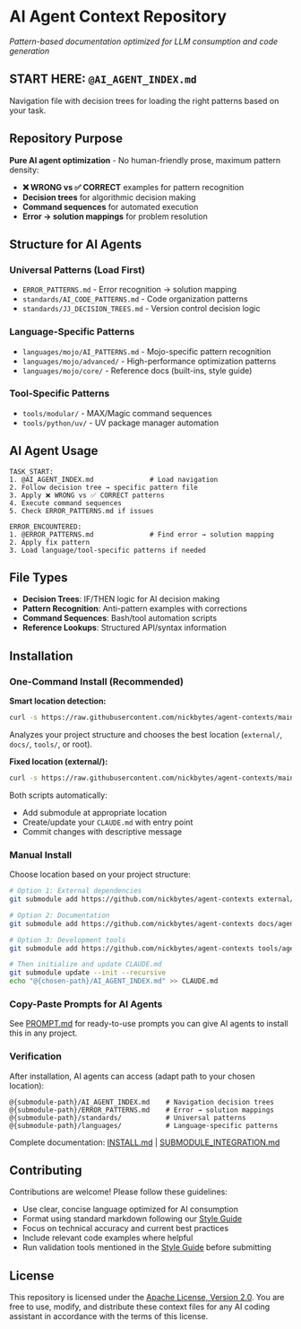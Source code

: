 # AI Agent Context Repository

*Pattern-based documentation optimized for LLM consumption and code generation*

## START HERE: `@AI_AGENT_INDEX.md`

Navigation file with decision trees for loading the right patterns based on your task.

## Repository Purpose

**Pure AI agent optimization** - No human-friendly prose, maximum pattern density:
- **❌ WRONG vs ✅ CORRECT** examples for pattern recognition
- **Decision trees** for algorithmic decision making  
- **Command sequences** for automated execution
- **Error → solution mappings** for problem resolution

## Structure for AI Agents

### Universal Patterns (Load First)
- `ERROR_PATTERNS.md` - Error recognition → solution mapping
- `standards/AI_CODE_PATTERNS.md` - Code organization patterns
- `standards/JJ_DECISION_TREES.md` - Version control decision logic

### Language-Specific Patterns
- `languages/mojo/AI_PATTERNS.md` - Mojo-specific pattern recognition
- `languages/mojo/advanced/` - High-performance optimization patterns  
- `languages/mojo/core/` - Reference docs (built-ins, style guide)

### Tool-Specific Patterns
- `tools/modular/` - MAX/Magic command sequences
- `tools/python/uv/` - UV package manager automation

## AI Agent Usage

```
TASK_START:
1. @AI_AGENT_INDEX.md              # Load navigation
2. Follow decision tree → specific pattern file
3. Apply ❌ WRONG vs ✅ CORRECT patterns
4. Execute command sequences
5. Check ERROR_PATTERNS.md if issues

ERROR_ENCOUNTERED:
1. @ERROR_PATTERNS.md              # Find error → solution mapping
2. Apply fix pattern
3. Load language/tool-specific patterns if needed
```

## File Types
- **Decision Trees**: IF/THEN logic for AI decision making
- **Pattern Recognition**: Anti-pattern examples with corrections
- **Command Sequences**: Bash/tool automation scripts
- **Reference Lookups**: Structured API/syntax information

## Installation

### One-Command Install (Recommended)

**Smart location detection:**
```bash
curl -s https://raw.githubusercontent.com/nickbytes/agent-contexts/main/install-flexible.sh | bash
```
Analyzes your project structure and chooses the best location (`external/`, `docs/`, `tools/`, or root).

**Fixed location (external/):**  
```bash
curl -s https://raw.githubusercontent.com/nickbytes/agent-contexts/main/install.sh | bash
```

Both scripts automatically:
- Add submodule at appropriate location
- Create/update your `CLAUDE.md` with entry point  
- Commit changes with descriptive message

### Manual Install
Choose location based on your project structure:
```bash
# Option 1: External dependencies
git submodule add https://github.com/nickbytes/agent-contexts external/agent-contexts

# Option 2: Documentation  
git submodule add https://github.com/nickbytes/agent-contexts docs/agent-contexts

# Option 3: Development tools
git submodule add https://github.com/nickbytes/agent-contexts tools/agent-contexts

# Then initialize and update CLAUDE.md
git submodule update --init --recursive
echo "@{chosen-path}/AI_AGENT_INDEX.md" >> CLAUDE.md
```

### Copy-Paste Prompts for AI Agents
See [PROMPT.md](PROMPT.md) for ready-to-use prompts you can give AI agents to install this in any project.

### Verification
After installation, AI agents can access (adapt path to your chosen location):
```
@{submodule-path}/AI_AGENT_INDEX.md    # Navigation decision trees
@{submodule-path}/ERROR_PATTERNS.md    # Error → solution mappings  
@{submodule-path}/standards/           # Universal patterns
@{submodule-path}/languages/           # Language-specific patterns
```

Complete documentation: [INSTALL.md](INSTALL.md) | [SUBMODULE_INTEGRATION.md](SUBMODULE_INTEGRATION.md)

## Contributing

Contributions are welcome! Please follow these guidelines:
- Use clear, concise language optimized for AI consumption
- Format using standard markdown following our [Style Guide](./STYLE-GUIDE.md)
- Focus on technical accuracy and current best practices
- Include relevant code examples where helpful
- Run validation tools mentioned in the [Style Guide](./STYLE-GUIDE.md) before submitting

## License

This repository is licensed under the [Apache License, Version 2.0](./LICENSE). You are free to use, modify, and distribute these context files for any AI coding assistant in accordance with the terms of this license.
